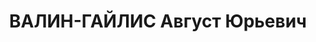 ---
title: ВАЛИН-ГАЙЛИС Август Юрьевич
description: "Род. в 1895, Лифляндская губ., Рижский уезд, с. Мюльграбен, латыш, обр.:\
  \ высшее, член ВКП(б). Проживал: Москва, ул. Плющиха, д. 13, кв. 5. Начальник 2-го\
  \ отдела Разведывательного управления РККА, комбриг. \n  Арестован 26.07.1937. Обв.\
  \ в измене Родине и участии в к.-р. террористической организации. Приговор: ВК ВС\
  \ СССР, 26.10.1937 – ВМН. Расстрелян 26.10.1937, г.Москва. \n  Реабилитирован ВК\
  \ ВС СССР 01.06.1957"
---